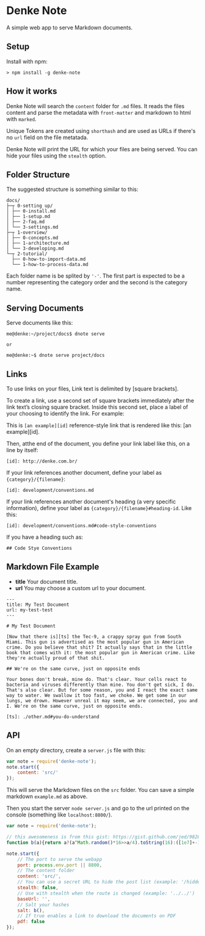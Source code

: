 # Denke Note

A simple web app to serve Markdown documents.

## Setup

Install with npm: 

    > npm install -g denke-note

## How it works

Denke Note will search the `content` folder for `.md` files. It reads the files content and parse the metadata with `front-matter` and markdown to html with `marked`. 

Unique Tokens are created using `shorthash` and are used as URLs if there's no `url` field on the file metatada. 

Denke Note will print the URL for which your files are being served. You can hide your files using the `stealth` option.

## Folder Structure

The suggested structure is something similar to this:

```
docs/
├─┬ 0-setting up/
│ ├── 0-install.md
│ ├── 1-setup.md
│ ├── 2-faq.md
│ └── 3-settings.md
├─┬ 1-overview/
│ ├── 0-concepts.md
│ ├── 1-architecture.md
│ └── 3-developing.md
└─┬ 2-tutorial/
  ├── 0-how-to-import-data.md
  └── 1-how-to-process-data.md
```

Each folder name is be splited by `'-'`. The first part is expected to be a number representing the category order and the second is the category name. 

## Serving Documents

Serve documents like this:

```
me@denke:~/project/docs$ dnote serve

or

me@denke:~$ dnote serve project/docs
```

## Links

To use links on your files, Link text is delimited by [square brackets].
 
To create a link, use a second set of square brackets immediately after the link text’s closing square bracket. Inside this second set, place a label of your choosing to identify the link. For example:
 
This is `[an example][id]` reference-style link that is rendered like this: [an example][id].
 
Then, atthe end of the document, you define your link label like this, on a line by itself:
 
```
[id]: http://denke.com.br/
```
 
If your link references another document, define your label as `{category}/{filename}`:
 
```
[id]: development/conventions.md
```
 
If your link references another document's heading (a very specific information), define your label as `{category}/{filename}#heading-id`. Like this:
 
```
[id]: development/conventions.md#code-style-conventions
```
 
If you have a heading such as:
 
```
## Code Stye Conventions
```

## Markdown File Example

* __title__ Your document title.
* __url__ You may choose a custom url to your document.

```
---
title: My Test Document
url: my-test-test
---

# My Test Document

[Now that there is][ts] the Tec-9, a crappy spray gun from South Miami. This gun is advertised as the most popular gun in American crime. Do you believe that shit? It actually says that in the little book that comes with it: the most popular gun in American crime. Like they're actually proud of that shit. 

## We're on the same curve, just on opposite ends

Your bones don't break, mine do. That's clear. Your cells react to bacteria and viruses differently than mine. You don't get sick, I do. That's also clear. But for some reason, you and I react the exact same way to water. We swallow it too fast, we choke. We get some in our lungs, we drown. However unreal it may seem, we are connected, you and I. We're on the same curve, just on opposite ends.

[ts]: ./other.md#you-do-understand
```

## API 

On an empty directory, create a `server.js` file with this:

```js
var note = require('denke-note');
note.start({
    content: 'src/'
});
```

This will serve the Markdown files on the `src` folder. You can save a simple markdown `example.md` as above. 

Then you start the server `node server.js` and go to the url printed on the console (something like `localhost:8800/`).

```js
var note = require('denke-note');

// this awesomeness is from this gist: https://gist.github.com/jed/982883
function b(a){return a?(a^Math.random()*16>>a/4).toString(16):([1e7]+-1e3+-4e3+-8e3+-1e11).replace(/[018]/g,b)};

note.start({
    // The port to serve the webapp
    port: process.env.port || 8800, 
    // The content folder
    content: 'src/', 
    // You can use a secret URL to hide the post list (example: '/hidden/path/')
    stealth: false, 
    // Use with stealth when the route is changed (example: '../../')
    baseUrl: '', 
    // Salt your hashes
    salt: b(),
    // If true enables a link to download the documents on PDF
    pdf: false
}); 
```